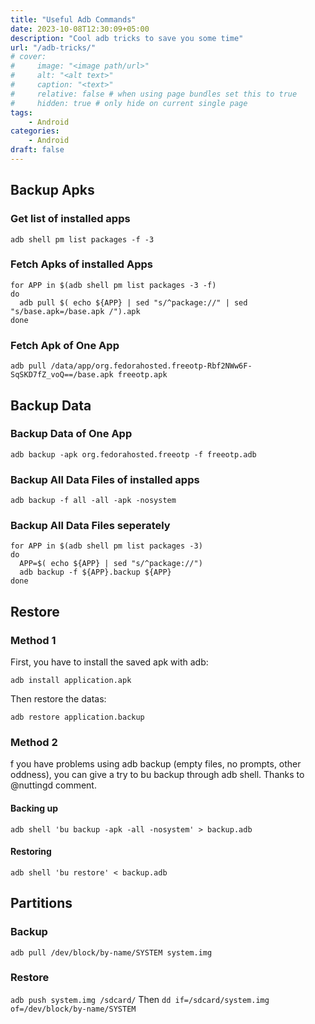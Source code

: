 ```yaml
---
title: "Useful Adb Commands"
date: 2023-10-08T12:30:09+05:00
description: "Cool adb tricks to save you some time"
url: "/adb-tricks/"
# cover:
#     image: "<image path/url>"
#     alt: "<alt text>"
#     caption: "<text>"
#     relative: false # when using page bundles set this to true
#     hidden: true # only hide on current single page
tags:
    - Android
categories:
    - Android
draft: false
---
```

## Backup Apks
### Get list of installed apps
```
adb shell pm list packages -f -3
```
### Fetch Apks of installed Apps
```
for APP in $(adb shell pm list packages -3 -f)
do
  adb pull $( echo ${APP} | sed "s/^package://" | sed "s/base.apk=/base.apk /").apk
done
```
### Fetch Apk of One App
```
adb pull /data/app/org.fedorahosted.freeotp-Rbf2NWw6F-SqSKD7fZ_voQ==/base.apk freeotp.apk
```
## Backup Data
### Backup Data of One App
```
adb backup -apk org.fedorahosted.freeotp -f freeotp.adb
```
### Backup All Data Files of installed apps
```
adb backup -f all -all -apk -nosystem
```
### Backup All Data Files seperately
```
for APP in $(adb shell pm list packages -3)
do
  APP=$( echo ${APP} | sed "s/^package://")
  adb backup -f ${APP}.backup ${APP}
done

```
## Restore
### Method 1
First, you have to install the saved apk with adb:

`adb install application.apk`

Then restore the datas:

`adb restore application.backup`
### Method 2
f you have problems using adb backup (empty files, no prompts, other oddness), you can give a try to bu backup through adb shell. Thanks to @nuttingd comment.
#### Backing up
```
adb shell 'bu backup -apk -all -nosystem' > backup.adb
```
#### Restoring
```
adb shell 'bu restore' < backup.adb
```
## Partitions
### Backup
```
adb pull /dev/block/by-name/SYSTEM system.img
```
### Restore
`adb push system.img /sdcard/`
Then
`dd if=/sdcard/system.img of=/dev/block/by-name/SYSTEM`
